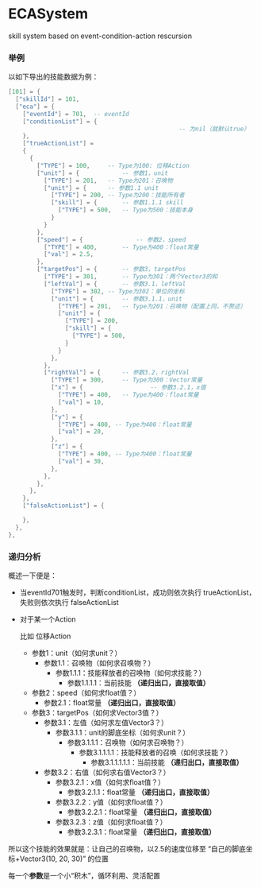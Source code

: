 # ECASystem
skill system based on event-condition-action rescursion

### 举例

以如下导出的技能数据为例：

```lua
[101] = {
  ["skillId"] = 101,
  ["eca"] = {
    ["eventId"] = 701,	-- eventId
    ["conditionList"] = {
												-- 为nil（就默认true）
    },
    ["trueActionList"] =
    {
      {
        ["TYPE"] = 100,		-- Type为100: 位移Action
        ["unit"] = {			-- 参数1，unit
          ["TYPE"] = 201,	-- Type为201：召唤物
          ["unit"] = {		-- 参数1.1 unit
            ["TYPE"] = 200, -- Type为200：技能所有者
            ["skill"] = {		-- 参数1.1.1 skill
              ["TYPE"] = 500,	-- Type为500：技能本身
            }
          }
        },
        ["speed"] = {				-- 参数2，speed
          ["TYPE"] = 400,		-- Type为400：float常量
          ["val"] = 2.5,
        },
        ["targetPos"] = {		-- 参数3，targetPos
          ["TYPE"] = 301,		-- Type为301：两个Vector3的和
          ["leftVal"] = {		-- 参数3.1，leftVal
            ["TYPE"] = 302,	-- Type为302：单位的坐标
            ["unit"] = {		-- 参数3.1.1，unit
              ["TYPE"] = 201,	-- Type为201：召唤物（配置上同，不赘述）
              ["unit"] = {
                ["TYPE"] = 200,
                ["skill"] = {
                  ["TYPE"] = 500,
                }
              }
            },
          },
          ["rightVal"] = {		-- 参数3.2，rightVal
            ["TYPE"] = 300,		-- Type为300：Vector常量
            ["x"] = {					-- 参数3.2.1，x值
              ["TYPE"] = 400,	-- Type为400：float常量
              ["val"] = 10,
            },
            ["y"] = {
              ["TYPE"] = 400, -- Type为400：float常量
              ["val"] = 20,
            },
            ["z"] = {
              ["TYPE"] = 400, -- Type为400：float常量
              ["val"] = 30,
            },
          },
        },
      },
    },
    ["falseActionList"] = {

    },
  },
},
```



### 递归分析

概述一下便是：

- 当eventId701触发时，判断conditionList，成功则依次执行 trueActionList，失败则依次执行 falseActionList

- 对于某一个Action
  
  比如 位移Action
  
  - 参数1：unit（如何求unit？）
    - 参数1.1：召唤物（如何求召唤物？）
      - 参数1.1.1：技能释放者的召唤物（如何求技能？）
        - 参数1.1.1.1：当前技能 **（递归出口，直接取值）**
  - 参数2：speed（如何求float值？）
    - 参数2.1：float常量 **（递归出口，直接取值）**
  - 参数3：targetPos（如何求Vector3值？）
    - 参数3.1：左值（如何求左值Vector3？）
      - 参数3.1.1：unit的脚底坐标（如何求unit？）
        - 参数3.1.1.1：召唤物（如何求召唤物？）
          - 参数3.1.1.1.1：技能释放者的召唤（如何求技能？）
            - 参数3.1.1.1.1.1：当前技能 **（递归出口，直接取值）**
    - 参数3.2：右值（如何求右值Vector3？）
      - 参数3.2.1：x值（如何求float值？）
        - 参数3.2.1.1：float常量 **（递归出口，直接取值）**
      - 参数3.2.2：y值（如何求float值？）
        - 参数3.2.2.1：float常量 **（递归出口，直接取值）**
      - 参数3.2.3：z值（如何求float值？）
        - 参数3.2.3.1：float常量 **（递归出口，直接取值）**



所以这个技能的效果就是：让自己的召唤物，以2.5的速度位移至 “自己的脚底坐标+Vector3(10, 20, 30)” 的位置

每一个**参数**是一个小“积木”，循环利用、灵活配置
